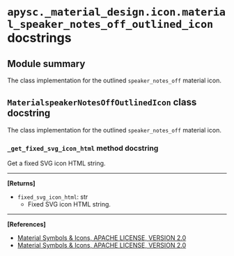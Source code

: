 # `apysc._material_design.icon.material_speaker_notes_off_outlined_icon` docstrings

## Module summary

The class implementation for the outlined `speaker_notes_off` material icon.

## `MaterialspeakerNotesOffOutlinedIcon` class docstring

The class implementation for the outlined `speaker_notes_off` material icon.

### `_get_fixed_svg_icon_html` method docstring

Get a fixed SVG icon HTML string.<hr>

**[Returns]**

- `fixed_svg_icon_html`: str
  - Fixed SVG icon HTML string.

<hr>

**[References]**

- [Material Symbols & Icons, APACHE LICENSE, VERSION 2.0](https://fonts.google.com/icons?icon.size=24&icon.color=%23e8eaed)
- [Material Symbols & Icons, APACHE LICENSE, VERSION 2.0](https://www.apache.org/licenses/LICENSE-2.0.html)